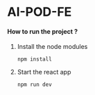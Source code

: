 # AI-POD-FE

#### How to run the project ?

1. Install the node modules
    ```
    npm install
    ```

2. Start the react app
    ```
    npm run dev
    ```